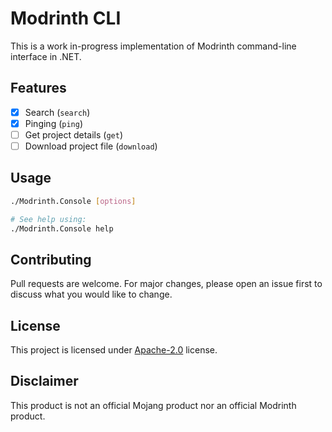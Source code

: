 # Modrinth CLI

This is a work in-progress implementation of Modrinth command-line interface in .NET.

## Features

- [x] Search (`search`)
- [x] Pinging (`ping`)
- [ ] Get project details (`get`)
- [ ] Download project file (`download`)

## Usage

```sh
./Modrinth.Console [options]

# See help using:
./Modrinth.Console help
```

## Contributing

Pull requests are welcome. For major changes, please open an issue first to discuss what you would like to change.

## License

This project is licensed under [Apache-2.0](LICENSE) license.

## Disclaimer

This product is not an official Mojang product nor an official Modrinth product.
